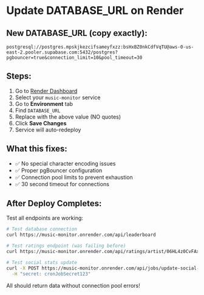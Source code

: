 # Update DATABASE_URL on Render

## New DATABASE_URL (copy exactly):
```
postgresql://postgres.mpskjkezcifsameyfxzz:bsHxBZ0nkCdfVqTU@aws-0-us-east-2.pooler.supabase.com:5432/postgres?pgbouncer=true&connection_limit=10&pool_timeout=30
```

## Steps:
1. Go to [Render Dashboard](https://dashboard.render.com)
2. Select your `music-monitor` service
3. Go to **Environment** tab
4. Find `DATABASE_URL`
5. Replace with the above value (NO quotes)
6. Click **Save Changes**
7. Service will auto-redeploy

## What this fixes:
- ✅ No special character encoding issues
- ✅ Proper pgBouncer configuration
- ✅ Connection pool limits to prevent exhaustion
- ✅ 30 second timeout for connections

## After Deploy Completes:
Test all endpoints are working:

```bash
# Test database connection
curl https://music-monitor.onrender.com/api/leaderboard

# Test ratings endpoint (was failing before)
curl https://music-monitor.onrender.com/api/ratings/artist/06HL4z0CvFAxyc27GXpf02

# Test social stats update
curl -X POST https://music-monitor.onrender.com/api/jobs/update-social-stats \
  -H "secret: cronJobSecret123"
```

All should return data without connection pool errors!